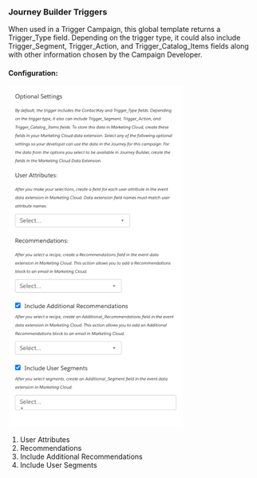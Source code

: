 ### Journey Builder Triggers

When used in a Trigger Campaign, this global template returns a Trigger_Type field. Depending on the trigger type, it could also include Trigger_Segment, Trigger_Action, and Trigger_Catalog_Items fields along with other information chosen by the Campaign Developer.

#### Configuration:

<img src="config.png" alt="Journey Builder Triggers" width="350px"/>

1. User Attributes
2. Recommendations
3. Include Additional Recommendations
4. Include User Segments